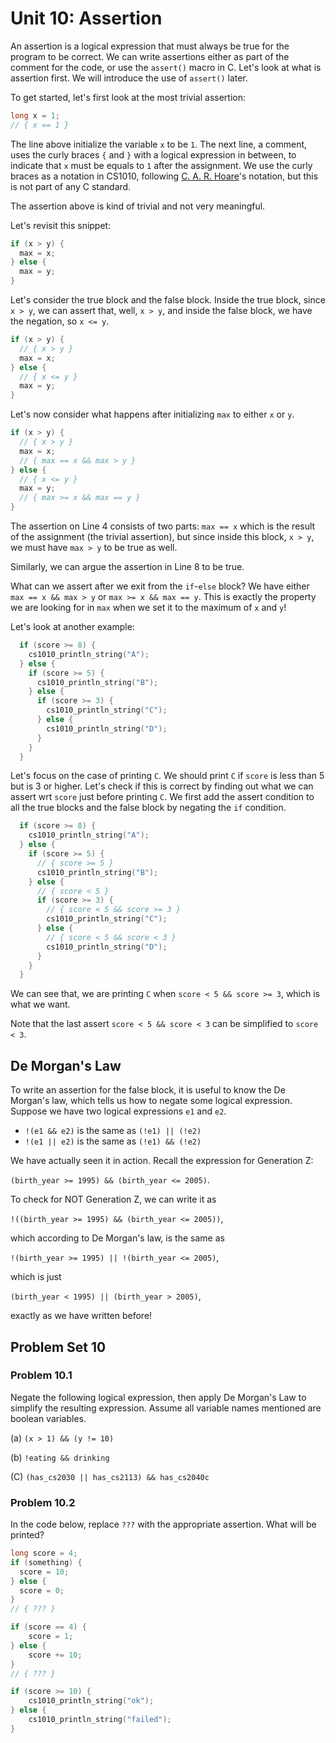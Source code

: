 # Unit 10: Assertion

An assertion is a logical expression that must always be true for the program to be correct.  We can write assertions either as part of the comment for the code, or use the `assert()` macro in C.  Let's look at what is assertion first.  We will introduce the use of `assert()` later.

To get started, let's first look at the most trivial assertion:

```C
long x = 1;
// { x == 1 }
```

The line above initialize the variable `x` to be `1`.  The next line, a comment, uses the curly braces `{` and `}` with a logical expression in between, to indicate that `x` must be equals to `1` after the assignment.  We use the curly braces as a notation in CS1010, following [C. A. R. Hoare](https://en.wikipedia.org/wiki/Tony_Hoare)'s notation, but this is not part of any C standard.

The assertion above is kind of trivial and not very meaningful. 

Let's revisit this snippet:

```C
if (x > y) {
  max = x;
} else {
  max = y;
}
```

Let's consider the true block and the false block.  Inside the true block, since `x > y`, we can assert that, well, `x > y`, and inside the false block, we have the negation, so `x <= y`.

```C
if (x > y) {
  // { x > y }
  max = x;
} else {
  // { x <= y }
  max = y;
}
```

Let's now consider what happens after initializing `max` to either `x` or `y`.

```C
if (x > y) {
  // { x > y }
  max = x;
  // { max == x && max > y }
} else {
  // { x <= y }
  max = y;
  // { max >= x && max == y }
}
```

The assertion on Line 4 consists of two parts: `max == x` which is the result of the assignment (the trivial assertion), but since inside this block, `x > y`, we must have `max > y` to be true as well.

Similarly, we can argue the assertion in Line 8 to be true.  

What can we assert after we exit from the `if`-`else` block?  We have either `max == x && max > y` or `max >= x && max == y`.  This is exactly the property we are looking for in `max` when we set it to the maximum of `x` and `y`!  

Let's look at another example:

```C
  if (score >= 8) {
    cs1010_println_string("A");
  } else {
    if (score >= 5) {
      cs1010_println_string("B");
    } else {
      if (score >= 3) {
        cs1010_println_string("C");
      } else {
        cs1010_println_string("D");
      }
    }
  }
```

Let's focus on the case of printing `C`.  We should print `C` if `score` is less than 5 but is 3 or higher.  Let's check if this is correct by finding out what we can assert wrt `score` just before printing `C`.  We first add the assert condition to all the true blocks and the false block by negating the `if` condition.

```C
  if (score >= 8) {
    cs1010_println_string("A");
  } else {
    if (score >= 5) {
      // { score >= 5 }
      cs1010_println_string("B");
    } else {
      // { score < 5 }
      if (score >= 3) {
        // { score < 5 && score >= 3 }
        cs1010_println_string("C");
      } else {
        // { score < 5 && score < 3 }
        cs1010_println_string("D");
      }
    }
  }
```

We can see that, we are printing `C` when `score < 5 && score >= 3`, which is what we want.  

Note that the last assert `score < 5 && score < 3` can be simplified to `score < 3`.

## De Morgan's Law

To write an assertion for the false block, it is useful to know the De Morgan's law, which tells us how to negate some logical expression.  Suppose we have two logical expressions `e1` and `e2`. 

- `!(e1 && e2)` is the same as `(!e1) || (!e2)`
- `!(e1 || e2)` is the same as `(!e1) && (!e2)`

We have actually seen it in action.  Recall the expression for Generation Z: 
  
  `(birth_year >= 1995) && (birth_year <= 2005)`.  

To check for NOT Generation Z, we can write it as 

`!((birth_year >= 1995) && (birth_year <= 2005))`, 

which according to De Morgan's law, is the same as 

`!(birth_year >= 1995) || !(birth_year <= 2005)`, 

which is just 

`(birth_year < 1995) || (birth_year > 2005)`, 

exactly as we have written before!

## Problem Set 10

### Problem 10.1

Negate the following logical expression, then apply De Morgan's Law to simplify the resulting expression.  Assume all variable names mentioned are boolean variables.

(a) `(x > 1) && (y != 10)`

(b) `!eating && drinking`

(C) `(has_cs2030 || has_cs2113) && has_cs2040c`

### Problem 10.2

In the code below, replace `???` with the appropriate assertion.  What will be printed?

```C
long score = 4;
if (something) {
  score = 10;
} else {
  score = 0;
}
// { ??? }

if (score == 4) {
    score = 1;
} else {
    score += 10;
}
// { ??? }

if (score >= 10) {
    cs1010_println_string("ok");
} else {
    cs1010_println_string("failed");
}
```
